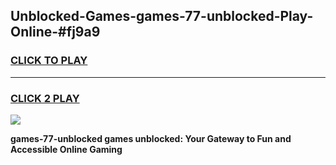 
## Unblocked-Games-games-77-unblocked-Play-Online-#fj9a9
<h3>
<a href="https://premium.freeplayer.one?title=games-77-unblocked&ref=24F">CLICK TO PLAY</a></h3>
<hr>

<h3>
<a href="https://premium.freeplayer.one?title=games-77-unblocked&ref=24F">CLICK 2 PLAY</a>
  
</h3>

<a href="https://premium.freeplayer.one?title=games-77-unblocked&ref=24F/"><img src="https://clearcache.store/games.png"></a>


**games-77-unblocked games unblocked: Your Gateway to Fun and Accessible Online Gaming**
